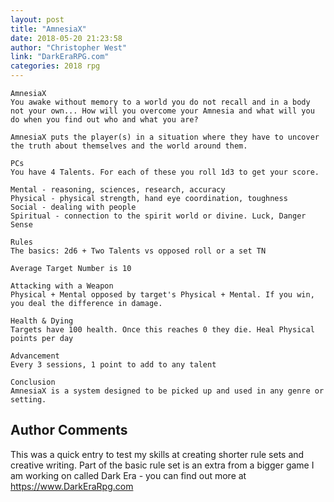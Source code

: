 ```yaml
---
layout: post
title: "AmnesiaX"
date: 2018-05-20 21:23:58
author: "Christopher West"
link: "DarkEraRPG.com"
categories: 2018 rpg
---
```

```
AmnesiaX
You awake without memory to a world you do not recall and in a body not your own... How will you overcome your Amnesia and what will you do when you find out who and what you are?

AmnesiaX puts the player(s) in a situation where they have to uncover the truth about themselves and the world around them. 

PCs
You have 4 Talents. For each of these you roll 1d3 to get your score.

Mental - reasoning, sciences, research, accuracy
Physical - physical strength, hand eye coordination, toughness
Social - dealing with people
Spiritual - connection to the spirit world or divine. Luck, Danger Sense

Rules
The basics: 2d6 + Two Talents vs opposed roll or a set TN

Average Target Number is 10

Attacking with a Weapon
Physical + Mental opposed by target's Physical + Mental. If you win, you deal the difference in damage.

Health & Dying
Targets have 100 health. Once this reaches 0 they die. Heal Physical points per day

Advancement
Every 3 sessions, 1 point to add to any talent

Conclusion
AmnesiaX is a system designed to be picked up and used in any genre or setting. 

```
## Author Comments 

This was a quick entry to test my skills at creating shorter rule sets and creative writing. Part of the basic rule set is an extra from a bigger game I am working on called Dark Era - you can find out more at https://www.DarkEraRpg.com
